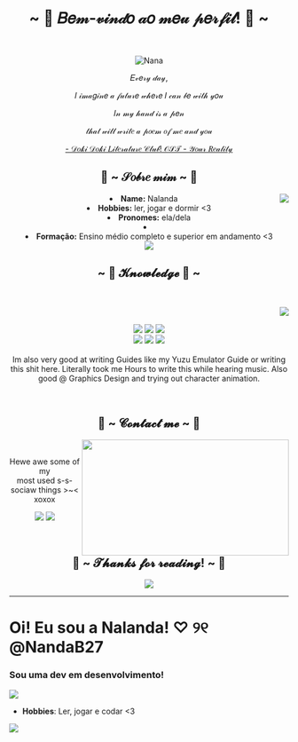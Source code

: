 <body>
  <center>
<h1 align="center">~ 🌸 𝐵𝑒𝓂-𝓋𝒾𝓃𝒹𝑜 𝒶𝑜 𝓂𝑒𝓊 𝓅𝑒𝓇𝒻𝒾𝓁! 🌸 ~</h1>
<br>
<div align="center">
  
![Nana](https://discord-readme-badge.vercel.app/api?id=417828475165081602)
  </a>
    <br>
  <p>𝐸𝓋𝑒𝓇𝓎 𝒹𝒶𝓎,</p>
  <p>𝐼 𝒾𝓂𝒶𝑔𝒾𝓃𝑒 𝒶 𝒻𝓊𝓉𝓊𝓇𝑒 𝓌𝒽𝑒𝓇𝑒 𝐼 𝒸𝒶𝓃 𝒷𝑒 𝓌𝒾𝓉𝒽 𝓎𝑜𝓊</p>
  <p>𝐼𝓃 𝓂𝓎 𝒽𝒶𝓃𝒹 𝒾𝓈 𝒶 𝓅𝑒𝓃</p>
  <p>𝓉𝒽𝒶𝓉 𝓌𝒾𝓁𝓁 𝓌𝓇𝒾𝓉𝑒 𝒶 𝓅𝑜𝑒𝓂 𝑜𝒻 𝓂𝑒 𝒶𝓃𝒹 𝓎𝑜𝓊</p>
<p><a href="https://www.youtube.com/watch?v=CAL4WMpBNs0">- 𝒟𝑜𝓀𝒾 𝒟𝑜𝓀𝒾 𝐿𝒾𝓉𝑒𝓇𝒶𝓉𝓊𝓇𝑒 𝒞𝓁𝓊𝒷! 𝒪𝒮𝒯 - 𝒴𝑜𝓊𝓇 𝑅𝑒𝒶𝓁𝒾𝓉𝓎</a><p>
  
</div>
    <div align="center">
<!-- <img src="https://i.imgur.com/jx17oHT.gif"> -->
      </div>
<div>
<h2 align="center"> 💐 ~ 𝒮𝑜𝒷𝓇𝑒 𝓂𝒾𝓂 ~ 💐 </h2>
  <div align="center">
<img src="https://64.media.tumblr.com/814d25b98c68f5be9c5825cfb5267967/0e03880d26125a61-8a/s400x600/1d6f715e085f07f6ff57e00eb37f4c63c05247db.jpg" align="right">
  </div>
<li>
 <b>Name:</b> Nalanda</li>
<li>
<b>Hobbies:</b> ler, jogar e dormir <3
</li>
<li>
<b>Pronomes:</b> ela/dela
<li>
<li>
<b>Formação:</b> Ensino médio completo e superior em andamento <3
</li>
<img src="https://64.media.tumblr.com/697444cb2a23d2ac7b6ade664459f75c/46c1c90b6f691c5d-f8/s1280x1920/173d870df6e4e3a00533780998ff8807190130c0.pnj">
</div>
<div>
<h2 align="center">            ~ 📇 𝓚𝓷𝓸𝔀𝓵𝓮𝓭𝓰𝓮 📇 ~</h2>
 <br>
<p>
  <div align="center">
<img src="https://i.pinimg.com/originals/8d/4b/77/8d4b77c44b7a68c0fd609411e2c0ec3c.gif" align="right">
  </div>
</div>
<div>
  <br>
<p align="center"><img src="https://img.shields.io/badge/adobe%20photoshop%20-%2331A8FF.svg?&style=for-the-badge&logo=adobe%20photoshop&logoColor=white"/> <img src="https://img.shields.io/badge/html5%20-%23E34F26.svg?&style=for-the-badge&logo=html5&logoColor=white"/> <img src="https://img.shields.io/badge/css3%20-%231572B6.svg?&style=for-the-badge&logo=css3&logoColor=white"/><br>
 <img src="https://img.shields.io/badge/node.js%20-%2343853D.svg?&style=for-the-badge&logo=node.js&logoColor=white"/> <img src="https://img.shields.io/badge/javascript%20-%23323330.svg?&style=for-the-badge&logo=javascript&logoColor=%23F7DF1E"/> <img src="https://img.shields.io/badge/git%20-%23F05033.svg?&style=for-the-badge&logo=git&logoColor=white"/> <br><br>
Im also very good at writing Guides like my Yuzu Emulator Guide or writing this shit here. Literally took me Hours to write this while hearing music. Also good @ Graphics Design and trying out character animation.
</p>
<br>
<h2 align="center">           📝 ~ 𝓒𝓸𝓷𝓽𝓪𝓬𝓽 𝓶𝓮 ~ 📝</h2>
  <div align="center">
<img src="https://i.imgur.com/KXx0cCx.gif" align="right" width="373.5px" height="208.5px">
  </div>
<br>
<p align="center">Hewe awe some of my <br>
most used s-s-sociaw things >~< xoxox</p>
<p align="center"><a href="https://twitter.com/PoolPartyAkali" target="_blank"><img src="https://img.shields.io/badge/PwoolPwatyAkwali%20-%231DA1F2.svg?&style=for-the-badge&logo=Twitter&logoColor=white"/></a> <a href="https://discord.me/cozythighs" target="_blank"><img src="https://img.shields.io/badge/CowzyThwighs%20-%237289DA.svg?&style=for-the-badge&logo=discord&logoColor=white"/></a></p>
</div>
<br>
<div>
<h2 align="center">💖 ~ 𝓣𝓱𝓪𝓷𝓴𝓼 𝓯𝓸𝓻 𝓻𝓮𝓪𝓭𝓲𝓷𝓰! ~ 💖</h2>
<div align="center">
<img src="https://i.pinimg.com/564x/af/44/a7/af44a7b26e36eb8f421fe514a6b709b7.jpg">
</div>
<hr>
</div>
</div>
    </center>
</body>
<h1> Oi! Eu sou a Nalanda! ♡ ୨୧ @NandaB27 </h1>
<h3>Sou uma dev em desenvolvimento!</h3>
<img align="center" src="https://64.media.tumblr.com/697444cb2a23d2ac7b6ade664459f75c/46c1c90b6f691c5d-f8/s1280x1920/173d870df6e4e3a00533780998ff8807190130c0.pnj">


<p align="center">

- **Hobbies**:
  Ler, jogar e codar <3
<img src="https://64.media.tumblr.com/697444cb2a23d2ac7b6ade664459f75c/46c1c90b6f691c5d-f8/s1280x1920/173d870df6e4e3a00533780998ff8807190130c0.pnj">


<!--
**NandaB27/NandaB27** is a ✨ _special_ ✨ repository because its `README.md` (this file) appears on your GitHub profile.

Here are some ideas to get you started:

- 🔭 I’m currently working on ...
- 🌱 I’m currently learning ...
- 👯 I’m looking to collaborate on ...
- 🤔 I’m looking for help with ...
- 💬 Ask me about ...
- 📫 How to reach me: ...
- 😄 Pronouns: ...
- ⚡ Fun fact: ...
-->
